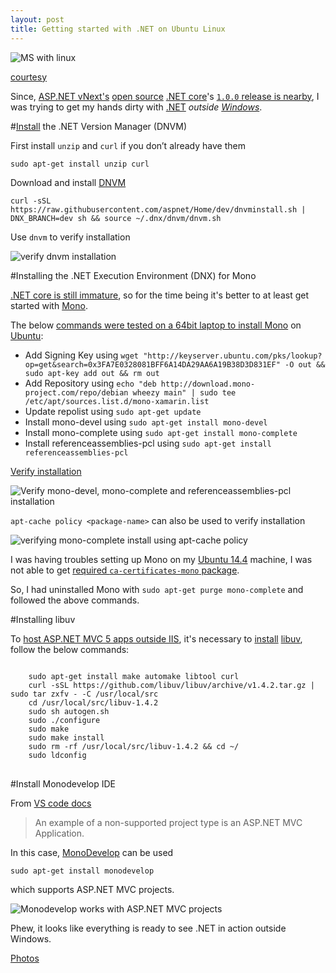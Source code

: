 ```yaml
---
layout: post
title: Getting started with .NET on Ubuntu Linux
---
```


![MS with linux](https://pbs.twimg.com/media/CPdDZ2XVEAAgIA6.png)

[courtesy](https://twitter.com/sjvn/status/646381868133273600)

Since, [ASP.NET vNext's](http://www.asp.net/vnext) [open source](https://dotnet.github.io/) [.NET core](https://dotnet.github.io/)'s [`1.0.0` release is nearby](https://github.com/aspnet/Home/wiki/Roadmap), I was trying to get my hands dirty with [.NET](https://www.microsoft.com/net) *outside [Windows](https://www.microsoft.com/en-in/windows)*.

#[Install](https://docs.asp.net/en/latest/getting-started/installing-on-linux.html#install-the-net-version-manager-dnvm) the .NET Version Manager (DNVM)

First install `unzip` and `curl` if you don’t already have them

`sudo apt-get install unzip curl`

Download and install [DNVM](https://github.com/aspnet/dnvm)

`curl -sSL https://raw.githubusercontent.com/aspnet/Home/dev/dnvminstall.sh | DNX_BRANCH=dev sh && source ~/.dnx/dnvm/dnvm.sh`

Use `dnvm` to verify installation

![verify dnvm installation](https://lh3.googleusercontent.com/qQFjNyFUZHwM4wj-5hr4XLrUEzK97CijVOC47dYXqBizF1xk2tUEoI8p6SfG3EAoCfwjJWYpsiRN4PWCTtiy8hI2Sf5M40zGVraTt-RAQ7oUrAVwse0rX5ZupCRnQSuDWhQCKKoxMQhCqFOJKZfJsez1jSyNgJU_jyZYOQvWsOWya8D-YelZ0cSfsa2ieYYc1rGWaarfuSpRfN_zRZfcUrf0YEivfXU-qM8XZMGjrYIrUWO4AiopnD6ZrEVtqO7-r1jj4iJvN7sBUEUyQSOorevyEPXDXOe3lqOlgmsxGY5FFPmYc51NZnc0Uw96YCGT1VmHgdsnWf1Opo5GUSBpjme1tKXU3wrAY1KSSwFE7QBjs4JKGRpUx5SmuVPKZaSynti1jM8rxyA_1TBOfrowIh5zdm5tqSyz_p6bfP5613XQLTCKFftw2a2R5Zh6SQkCXjhV8NjAuMb_8ukQw7qRWsv1APSJs_5ap8rKarND7Jr7L8geX9bCk34EWQzKsGdP9kBvX166cwpP9cZmnxbddxsEOfrq5YQ1uabmktDGPySJbG_cDMgab5-xk4BoSimN3Mt_=w1086-h395-no)

#Installing the .NET Execution Environment (DNX) for Mono

[.NET core is still immature](https://docs.asp.net/en/latest/getting-started/choosing-the-right-dotnet.html), so for the time being it's better to at least get started with [Mono](http://www.mono-project.com/). 

The below [commands were tested on a 64bit laptop to install Mono](http://askubuntu.com/a/607055/219603) on [Ubuntu](http://www.ubuntu.com/):

 - Add Signing Key using `wget "http://keyserver.ubuntu.com/pks/lookup?op=get&search=0x3FA7E0328081BFF6A14DA29AA6A19B38D3D831EF" -O out && sudo apt-key add out && rm out`
 - Add Repository using `echo "deb http://download.mono-project.com/repo/debian wheezy main" | sudo tee /etc/apt/sources.list.d/mono-xamarin.list`
 - Update repolist using `sudo apt-get update`
 - Install mono-devel using `sudo apt-get install mono-devel`
 - Install mono-complete using `sudo apt-get install mono-complete`
 - Install referenceassemblies-pcl using `sudo apt-get install referenceassemblies-pcl`

[Verify installation](http://askubuntu.com/a/423556/219603)

![Verify mono-devel, mono-complete and referenceassemblies-pcl installation](https://lh3.googleusercontent.com/rdfvoQiVOeNtzC1cCaYe3SpkGZgzaSKZXNpyidq_kEwRWUPJ467gjZrDnekSn3_MxWY_zaRHoNOg4-rI5olRSICZWlb8RfleqAVEHnW1UO8Dof9X6r3aCSQl0XHCgv_ov0rVigTfU_uJprLcRFk1-d3AGCx3TXuMAPCGWB8_d6leH_WxGaCbYRm-JF8h_q0kTMnL9LTcelxgIADYtOXJ_7Q4uQ_t96JU2zH7K15N5NPXjtbDo5NzOgMD0DY22DRICWxIk7Tr1OYrdQgJL_hzBWnzoH60fVacEidqTKHZ73xy5vkdBgRyXhC9mnLBL9oA91An1FKi1AqTt7B04anVVYSfTa5WhHKJZOwYdlly8teswo9JNFrRUB70ZdbJd-3TcFh6J-1aOmMHsAJ7pJbE8DOD26BsyQnDmhgAdYt-nHd3ciOyEjCCbWjTa8vRv1VfXeyV3e9Pic2gBPXWfqxPCWl864mpQHSrFXV4Tsf8xfKGXC0FV7SmuzbWCSy63U_7z9jjQPDhCxbiTMkmJ4TL9djCp0XWbU99GYh0BenRAFA1_EJ2vOeeMpk0UgQRvIaqCvMQ=w1301-h480-no)

`apt-cache policy <package-name>` can also be used to verify installation

![verifying mono-complete install using apt-cache policy](https://lh3.googleusercontent.com/AmMeUpHLkGAgDVSWKN_dNiNZR8_leieM4OfDwqyXVtjWZ_W-HO9xu6KQ6h3z98jgCEsBWjSf-rffV8FMoUoaKi43RmPniYBtig8xeAr-NSNP9m2GYsnAgmUDz_zVDiqv-pzOsw6PJgXxR44YSoxMD9Eb3rYQ12fspmeDbLV3gTeW4Jxssp2wv8JWDyF3ArzjOGTHWhaOvee6MtfmnPnFbz27nlqjZ87vio6eClPpYw29FKmNm7Brla2Y2b8vtqpyahRpSP_r3LLegqepR_GYzmHoY5OH0IrBEO4kdhHc5z21y-wExtWVsWlBOtwuTr16_062t4fslB57VX-zXifb7Dxt90VnAcIGMUMwDhzhUe8Xb9WXEhAv5yKtMetySq4j2w1Ng9rr05HEHGpBZhkE4XHE7Wn3jpitS8Z4WcHpWX63nJYaHpY9ALumz-podZODkdnlVZuJx3PMUxve28WZ5_lrHksmL0Bk6BbTd4REbv_SnxRE-B7XmI0aW8WdSp3ptyKxwZHDiDFRUtZpIPbZu2gFe3UaNWzJXREb3JGvmdnrEk74q94RUo-BHj7WkwmQEfns=w722-h325-no)

I was having troubles setting up Mono on my [Ubuntu 14.4](http://releases.ubuntu.com/14.04/) machine, I was not able to get [required `ca-certificates-mono` package](http://www.mono-project.com/docs/getting-started/install/linux/#notes).

So, I had uninstalled Mono with `sudo apt-get purge mono-complete` and followed the above commands.

#Installing libuv

To [host ASP.NET MVC 5 apps outside IIS](http://stackoverflow.com/q/34649424/2404470), it's necessary to [install](https://docs.asp.net/en/latest/getting-started/installing-on-linux.html#install-libuv) [libuv](https://github.com/libuv/libuv), follow the below commands:

<pre>
<code>
    sudo apt-get install make automake libtool curl
    curl -sSL https://github.com/libuv/libuv/archive/v1.4.2.tar.gz | sudo tar zxfv - -C /usr/local/src
    cd /usr/local/src/libuv-1.4.2
    sudo sh autogen.sh
    sudo ./configure
    sudo make
    sudo make install
    sudo rm -rf /usr/local/src/libuv-1.4.2 && cd ~/
    sudo ldconfig
</code>
</pre>

#Install Monodevelop IDE

From [VS code docs](https://code.visualstudio.com/Docs/languages/csharp)
> An example of a non-supported project type is an ASP.NET MVC Application.

In this case, [MonoDevelop](http://www.monodevelop.com/download/linux/) can be used

`sudo apt-get install monodevelop`

which supports ASP.NET MVC projects.

![Monodevelop works with ASP.NET MVC projects](https://lh3.googleusercontent.com/lvkPVzBw0KNyohIJK2aWPjGurWsspstj-7v9ofUq-qt9JY-pszXOpccLsMj7_S69HTxjsM6rd-tt3eWbSKaRif0DAzwQUDKOg5o6iWEZCKkjbVQDITGao-J_clWkcXn8uj2oysrQI1Ixh17jr8mvlmsRjHpIgx9897U-wEqT3rfkI1Cfb9pfNjjK905kv2JWgmr9aZni5YhET87kkbNAjvkw7hBISGw330RViDydD-ev_Z_CBc5IeibYHefs2MBBev6cdAYwC2JPp25KgaxOLXiPyLGbQG90Cf8d3VgYtvDp1gA9itFnry_mvaPHakYQuy39mkuB5mZUuOi_0aovJwY6pUigFxxe66B4OQeJgO93_87YS-XGrd7d2evWzy7KY28OOsefafzaFN6IPQP31451p6KaQDmwwlC2H4sWNFL3aULsEYmmjqS2X6AyJGjvgmubAz8C9_94med7gFwLgzyIBiK2ORQ6o5cPEHzo9mODIqdmu-rCT1afazvsFSbrjMUOMot0nr77ABoLdwrVsnLhEAUiPZ3eC-_k3A9wgkW2mPg0AaZ7oGmoGn3HrkT7b3l_=w901-h660-no)

Phew, it looks like everything is ready to see .NET in action outside Windows.

[Photos](https://goo.gl/photos/q8uMU5v4DuyS2WVx8)
